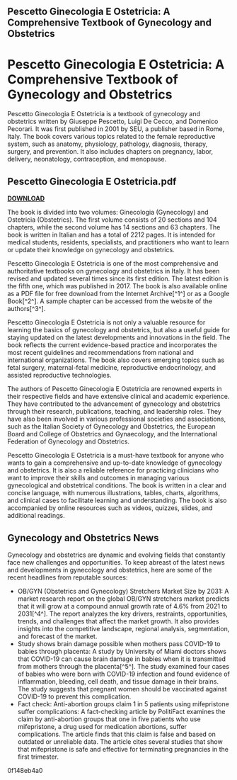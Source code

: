 ## Pescetto Ginecologia E Ostetricia: A Comprehensive Textbook of Gynecology and Obstetrics

  
# Pescetto Ginecologia E Ostetricia: A Comprehensive Textbook of Gynecology and Obstetrics
 
Pescetto Ginecologia E Ostetricia is a textbook of gynecology and obstetrics written by Giuseppe Pescetto, Luigi De Cecco, and Domenico Pecorari. It was first published in 2001 by SEU, a publisher based in Rome, Italy. The book covers various topics related to the female reproductive system, such as anatomy, physiology, pathology, diagnosis, therapy, surgery, and prevention. It also includes chapters on pregnancy, labor, delivery, neonatology, contraception, and menopause.
 
## Pescetto Ginecologia E Ostetricia.pdf


[**DOWNLOAD**](https://denirade.blogspot.com/?download=2tLKAH)

 
The book is divided into two volumes: Ginecologia (Gynecology) and Ostetricia (Obstetrics). The first volume consists of 20 sections and 104 chapters, while the second volume has 14 sections and 63 chapters. The book is written in Italian and has a total of 2212 pages. It is intended for medical students, residents, specialists, and practitioners who want to learn or update their knowledge on gynecology and obstetrics.
 
Pescetto Ginecologia E Ostetricia is one of the most comprehensive and authoritative textbooks on gynecology and obstetrics in Italy. It has been revised and updated several times since its first edition. The latest edition is the fifth one, which was published in 2017. The book is also available online as a PDF file for free download from the Internet Archive[^1^] or as a Google Book[^2^]. A sample chapter can be accessed from the website of the authors[^3^].
  
Pescetto Ginecologia E Ostetricia is not only a valuable resource for learning the basics of gynecology and obstetrics, but also a useful guide for staying updated on the latest developments and innovations in the field. The book reflects the current evidence-based practice and incorporates the most recent guidelines and recommendations from national and international organizations. The book also covers emerging topics such as fetal surgery, maternal-fetal medicine, reproductive endocrinology, and assisted reproductive technologies.
 
The authors of Pescetto Ginecologia E Ostetricia are renowned experts in their respective fields and have extensive clinical and academic experience. They have contributed to the advancement of gynecology and obstetrics through their research, publications, teaching, and leadership roles. They have also been involved in various professional societies and associations, such as the Italian Society of Gynecology and Obstetrics, the European Board and College of Obstetrics and Gynaecology, and the International Federation of Gynecology and Obstetrics.
 
Pescetto Ginecologia E Ostetricia is a must-have textbook for anyone who wants to gain a comprehensive and up-to-date knowledge of gynecology and obstetrics. It is also a reliable reference for practicing clinicians who want to improve their skills and outcomes in managing various gynecological and obstetrical conditions. The book is written in a clear and concise language, with numerous illustrations, tables, charts, algorithms, and clinical cases to facilitate learning and understanding. The book is also accompanied by online resources such as videos, quizzes, slides, and additional readings.
 
## Gynecology and Obstetrics News
 
Gynecology and obstetrics are dynamic and evolving fields that constantly face new challenges and opportunities. To keep abreast of the latest news and developments in gynecology and obstetrics, here are some of the recent headlines from reputable sources:
 
- OB/GYN (Obstetrics and Gynecology) Stretchers Market Size by 2031: A market research report on the global OB/GYN stretchers market predicts that it will grow at a compound annual growth rate of 4.6% from 2021 to 2031[^4^]. The report analyzes the key drivers, restraints, opportunities, trends, and challenges that affect the market growth. It also provides insights into the competitive landscape, regional analysis, segmentation, and forecast of the market.
- Study shows brain damage possible when mothers pass COVID-19 to babies through placenta: A study by University of Miami doctors shows that COVID-19 can cause brain damage in babies when it is transmitted from mothers through the placenta[^5^]. The study examined four cases of babies who were born with COVID-19 infection and found evidence of inflammation, bleeding, cell death, and tissue damage in their brains. The study suggests that pregnant women should be vaccinated against COVID-19 to prevent this complication.
- Fact check: Anti-abortion groups claim 1 in 5 patients using mifepristone suffer complications: A fact-checking article by PolitiFact examines the claim by anti-abortion groups that one in five patients who use mifepristone, a drug used for medication abortions, suffer complications. The article finds that this claim is false and based on outdated or unreliable data. The article cites several studies that show that mifepristone is safe and effective for terminating pregnancies in the first trimester.

 0f148eb4a0
